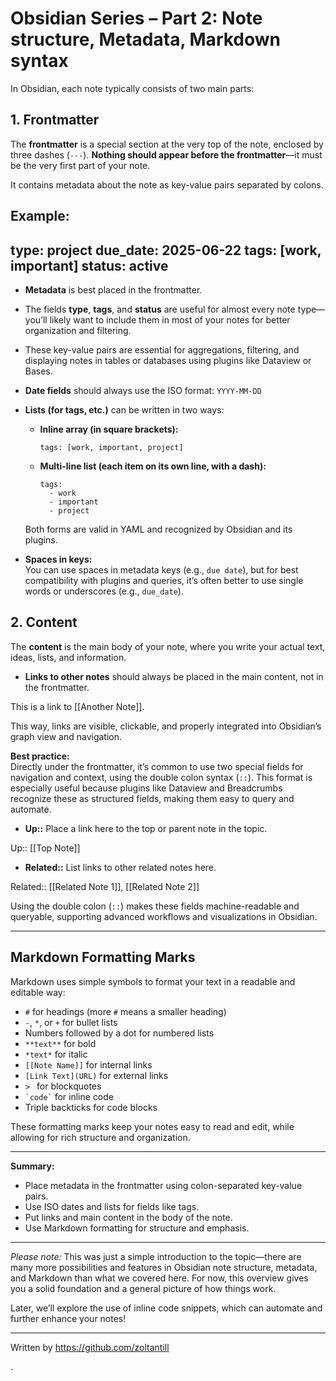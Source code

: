 # Obsidian Series – Part 2: Note structure, Metadata, Markdown syntax

In Obsidian, each note typically consists of two main parts:

## 1. Frontmatter

The **frontmatter** is a special section at the very top of the note, enclosed by three dashes (`---`).
**Nothing should appear before the frontmatter**—it must be the very first part of your note.

It contains metadata about the note as key-value pairs separated by colons.

**Example:**
---
type: project
due_date: 2025-06-22
tags: [work, important]
status: active
---

- **Metadata** is best placed in the frontmatter.  
- The fields **type**, **tags**, and **status** are useful for almost every note type—you’ll likely want to include them in most of your notes for better organization and filtering.
- These key-value pairs are essential for aggregations, filtering, and displaying notes in tables or databases using plugins like Dataview or Bases.
- **Date fields** should always use the ISO format: `YYYY-MM-DD`  
- **Lists (for tags, etc.)** can be written in two ways:
  - **Inline array (in square brackets):**
    ```
    tags: [work, important, project]
    ```
  - **Multi-line list (each item on its own line, with a dash):**
    ```
    tags:
      - work
      - important
      - project
    ```
  Both forms are valid in YAML and recognized by Obsidian and its plugins.

- **Spaces in keys:**  
  You can use spaces in metadata keys (e.g., `due date`), but for best compatibility with plugins and queries, it’s often better to use single words or underscores (e.g., `due_date`).

## 2. Content

The **content** is the main body of your note, where you write your actual text, ideas, lists, and information.

- **Links to other notes** should always be placed in the main content, not in the frontmatter.

This is a link to [[Another Note]].

This way, links are visible, clickable, and properly integrated into Obsidian’s graph view and navigation.

**Best practice:**  
Directly under the frontmatter, it’s common to use two special fields for navigation and context, using the double colon syntax (`::`). This format is especially useful because plugins like Dataview and Breadcrumbs recognize these as structured fields, making them easy to query and automate.

- **Up::** Place a link here to the top or parent note in the topic.

Up:: [[Top Note]]

- **Related::** List links to other related notes here.

Related:: [[Related Note 1]], [[Related Note 2]]

Using the double colon (`::`) makes these fields machine-readable and queryable, supporting advanced workflows and visualizations in Obsidian.


---

## Markdown Formatting Marks

Markdown uses simple symbols to format your text in a readable and editable way:

- `#` for headings (more `#` means a smaller heading)
- `-`, `*`, or `+` for bullet lists
- Numbers followed by a dot for numbered lists
- `**text**` for bold
- `*text*` for italic
- `[[Note Name]]` for internal links
- `[Link Text](URL)` for external links
- `> ` for blockquotes
- `` `code` `` for inline code
- Triple backticks for code blocks

These formatting marks keep your notes easy to read and edit, while allowing for rich structure and organization.

---

**Summary:**  
- Place metadata in the frontmatter using colon-separated key-value pairs.
- Use ISO dates and lists for fields like tags.
- Put links and main content in the body of the note.
- Use Markdown formatting for structure and emphasis.

---

*Please note:* This was just a simple introduction to the topic—there are many more possibilities and features in Obsidian note structure, metadata, and Markdown than what we covered here. For now, this overview gives you a solid foundation and a general picture of how things work.

Later, we’ll explore the use of inline code snippets, which can automate and further enhance your notes!


---


Written by https://github.com/zoltantill

.